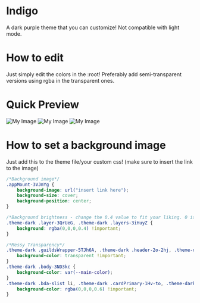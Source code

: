 # Indigo
A dark purple theme that you can customize! Not compatible with light mode.

# How to edit

Just simply edit the colors in the :root! Preferably add semi-transparent versions using rgba in the transparent ones.
 
# Quick Preview
![My Image](https://cdn.discordapp.com/attachments/477916496673112066/477918976836501504/Discord_2018-08-11_21-13-09.png)
![My Image](https://cdn.discordapp.com/attachments/477916496673112066/477918979068002306/Discord_2018-08-11_21-13-32.png)
![My Image](https://cdn.discordapp.com/attachments/476867473573019680/485054442971070464/Discord_2018-08-31_13-52-50.png)

# How to set a background image
Just add this to the theme file/your custom css! (make sure to insert the link to the image)
```css
/*Background image*/
.appMount-3VJmYg {
    background-image: url("insert link here");
    background-size: cover;
    background-position: center;
}

/*Background brightness - change the 0.4 value to fit your liking. 0 is the brightest and 1 is solid black*/
.theme-dark .layer-3QrUeG, .theme-dark .layers-3iHuyZ {
    background: rgba(0,0,0,0.4) !important;
}

/*Messy Transparency*/
.theme-dark .guildsWrapper-5TJh6A, .theme-dark .header-2o-2hj, .theme-dark .scrollerWrap-2lJEkd, .theme-dark .container-2Thooq, .theme-dark .headerBar-UHpsPw, .theme-dark .messagesWrapper-3lZDfY, .theme-dark .chat-3bRxxu form, .theme-dark .searchBar-6Kv8R2, .theme-dark .members-1998pB, .theme-dark #friends .friends-table .friends-table-header, .channels-Ie2l6A, .theme-dark .chat-3bRxxu, .container-PNkimc, .flex-spacer, .theme-dark .container-2lgZY8, .theme-dark .content-yTz4x3, .theme-dark #friends, .theme-dark .ui-standard-sidebar-view .sidebar-region, .scrollerWrap-2lJEkd, .theme-dark .ui-standard-sidebar-view, .theme-dark .modal-3HD5ck, .theme-dark .ui-standard-sidebar-view .content-region, .theme-dark .standardSidebarView-3F1I7i, .theme-dark .contentRegion-3nDuYy, .theme-dark .sidebarRegion-VFTUkN, .theme-dark .typing-2GQL18, .theme-dark .gameLibrary-TTDw4Y, .theme-dark .header-39GIC8, .theme-dark .activityFeed-28jde9, .theme-dark .applicationStore-1pNvnv, .autocompleteRowVertical-q1K4ky, .themedPopout-25DgLi .header-SsaQ8X, .theme-dark .footer-1kmXd4, .theme-dark .messageGroupWrapper-o-Zw7G, .messageGroupWrapperOffsetCorrection-phOU-k, .theme-dark .item-1GzJrl, .theme-dark .container-3ayLPN, .theme-dark .search-results-wrap .search-result.expanded .search-result-message.hit, .theme-dark .search-results-wrap .search-result .hit, .theme-dark .queryContainer-RKFJW-, .theme-dark .search-results-wrap .search-header, .header-1R_AjF, .theme-dark .footer-2yfCgX, .theme-dark .container-3cGP6G, .create-guild-container.deprecated, .create-guild-container.deprecated .action, .theme-dark .card-FDVird:hover {
    background-color: transparent !important;
}
.theme-dark .body-3ND3kc {
    background-color: var(--main-color);
}	
.theme-dark .bda-slist li, .theme-dark .cardPrimary-1Hv-to, .theme-dark .cardPrimaryEditable-3KtE4g, .theme-dark .cardPrimaryEditable-3KtE4g[style*="border-color: rgb(114, 137, 218); background-color: rgb(114, 137, 218);"], .theme-dark .autocomplete-1vrmpx, .theme-dark .messagesPopoutWrap-1MQ1bW, .theme-dark .popout-3sVMXz, .theme-dark .menu-Sp6bN1, .resultsGroup-r_nuzN, .theme-dark .search-results-wrap, .theme-dark.contextMenu-HLZMGh, .create-guild-container.deprecated .form.deprecated .form-inner, .theme-dark .card-FDVird:before, .theme-dark .button-mM-y8i {
    background-color: rgba(0,0,0,0.6) !important;
}
```

